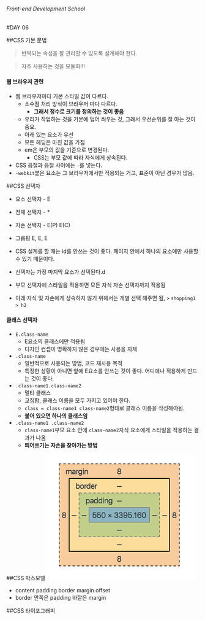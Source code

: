 ###### Front-end Development School

#DAY 06



##CSS 기본 문법
> 반복되는 속성을 잘 관리할 수 있도록 설계해야 한다.

> 자주 사용하는 것을 모듈화!!!


#### 웹 브라우저 관련

- 웹 브라우저마다 기본 스타일 값이 다르다.
  - 소수점 처리 방식이 브라우저 마다 다르다. 
      - **그래서 정수로 크기를 정의하는 것이 좋음**
  - 우리가 작업하는 것을 기본에 덮어 씌우는 것, 그래서 우선순위를 잘 아는 것이 중요.
  - 아래 있는 요소가 우선
  - 모든 헤딩은 마진 값을 가짐
  - em은 부모의 값을 기준으로 변경된다.
      - CSS는 부모 값에 따라 자식에게 상속된다.
- CSS 음절과 음절 사이에는 `-`를 넣는다.
- `-webkit`붙은 요소는 그 브라우저에서만 적용되는 거고, 표준이 아닌 경우가 많음.

##CSS 선택자
- 요소 선택자  -  E
- 전체 선택자  -  *
- 자손 선택자  -  E(P)  E(C)
- 그룹핑 E, E, E

- CSS 설계를 할 때는 id를 안쓰는 것이 좋다. 페이지 안에서 하나의 요소에만 사용할 수 있기 때문이다.
- 선택자는 가장 마지막 요소가 선택된다.d
- 부모 선택자에 스타일을 적용하면 모든 자식 자손 선택자까지 적용됨
- 아래 자식 및 자손에게 상속하지 않기 위해서는 개별 선택 해주면 됨, `>`  `shopping1 > h2` 

#### 클래스 선택자
- `E.class-name `
    - E요소의 클래스에만 적용됨 
    - 디자인 컨셉이 명확하지 않은 경우에는 사용을 자제
- `.class-name`  
    - 일반적으로 사용되는 방법, 코드 재사용 목적
    - 특정한 상황이 아니면 앞에 E요소를 안쓰는 것이 좋다. 어디에나 적용하게 만드는 것이 좋다.
- `.class-name1.class-name2`  
    - 멀티 클래스
    - 교집합, 클래스 이름을 모두 가지고 있어야 한다.
    - `class = class-name1 class-name2`형태로 클래스 이름을 작성해야됨.
    - **붙어 있으면 하나의 클래스임**
- `.class-name1 .class-name2`  
    - `class-name1`부모 요소 안에 `class-name2`자식 요소에게 스타일을 적용하는 결과가 나옴
    - **띄어쓰기는 자손을 찾아가는 방법**



##CSS 박스모델
![박스모델](../ASSETS/boxmodel.png)
 - content padding border margin offset
 - border 안쪽은 padding 바깥은 margin

##CSS 타이포그래피



